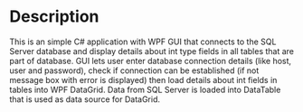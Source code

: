 # Description
This is an simple C# application with WPF GUI that connects to the SQL Server database and display details about int type fields in all tables that are part of database. GUI lets user enter database connection details (like host, user and password), check if connection can be established (if not message box with error is displayed) then load details about int fields in tables into WPF DataGrid. Data from SQL Server is loaded into DataTable that is used as data source for DataGrid.
